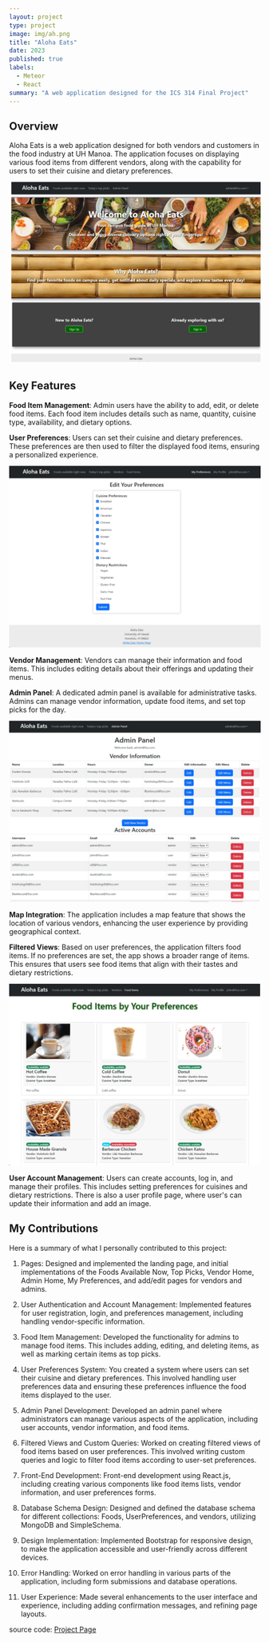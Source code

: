 ```yaml
---
layout: project
type: project
image: img/ah.png
title: "Aloha Eats"
date: 2023
published: true
labels:
  - Meteor
  - React
summary: "A web application designed for the ICS 314 Final Project"
---
```

## Overview
Aloha Eats is a web application designed for both vendors and customers in the food industry at UH Manoa. The application focuses on displaying various food items from different vendors, along with the capability for users to set their cuisine and dietary preferences. 

<img class="img-threshold" src="../img/alohahome.png">

## Key Features
**Food Item Management**: Admin users have the ability to add, edit, or delete food items. Each food item includes details such as name, quantity, cuisine type, availability, and dietary options.

**User Preferences**: Users can set their cuisine and dietary preferences. These preferences are then used to filter the displayed food items, ensuring a personalized experience.

<img class="img-threshold" src="../img/editprefs.png">

**Vendor Management**: Vendors can manage their information and food items. This includes editing details about their offerings and updating their menus.

**Admin Panel**: A dedicated admin panel is available for administrative tasks. Admins can manage vendor information, update food items, and set top picks for the day.

<img class="img-threshold" src="../img/adminpanel.png">

**Map Integration**: The application includes a map feature that shows the location of various vendors, enhancing the user experience by providing geographical context.

**Filtered Views**: Based on user preferences, the application filters food items. If no preferences are set, the app shows a broader range of items. This ensures that users see food items that align with their tastes and dietary restrictions.

<img class="img-threshold" src="../img/bypreferences.png">


**User Account Management**: Users can create accounts, log in, and manage their profiles. This includes setting preferences for cuisines and dietary restrictions. There is also a user profile page, where user's can update their information and add an image. 

## My Contributions
Here is a summary of what I personally contributed to this project:
1. Pages: Designed and implemented the landing page, and initial implementations of the Foods Available Now, Top Picks, Vendor Home, Admin Home, My Preferences, and add/edit pages for vendors and admins.
   
2. User Authentication and Account Management: Implemented features for user registration, login, and preferences management, including handling vendor-specific information.

3. Food Item Management: Developed the functionality for admins to manage food items. This includes adding, editing, and deleting items, as well as marking certain items as top picks.

4. User Preferences System: You created a system where users can set their cuisine and dietary preferences. This involved handling user preferences data and ensuring these preferences influence the food items displayed to the user.

5. Admin Panel Development: Developed an admin panel where administrators can manage various aspects of the application, including user accounts, vendor information, and food items.

6. Filtered Views and Custom Queries: Worked on creating filtered views of food items based on user preferences. This involved writing custom queries and logic to filter food items according to user-set preferences.

7. Front-End Development: Front-end development using React.js, including creating various components like food items lists, vendor information, and user preferences forms.

8. Database Schema Design: Designed and defined the database schema for different collections: Foods, UserPreferences, and vendors, utilizing MongoDB and SimpleSchema.

9. Design Implementation: Implemented Bootstrap for responsive design, to make the application accessible and user-friendly across different devices.

10. Error Handling: Worked on error handling in various parts of the application, including form submissions and database operations.

11. User Experience: Made several enhancements to the user interface and experience, including adding confirmation messages, and refining page layouts.

source code: <a href="https://github.com/ManoaMunchies"><i class="large github icon "></i>Project Page</a>
